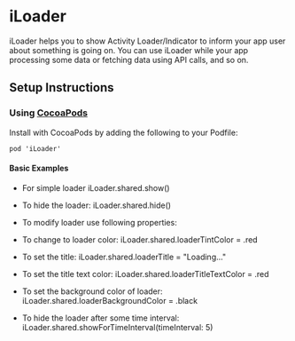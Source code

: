 # iLoader
iLoader helps you to show Activity Loader/Indicator to inform your app user about something is going on. You can use iLoader while your app processing some data or fetching data using API calls, and so on.

## Setup Instructions

### Using [CocoaPods](https://cocoapods.org)
Install with CocoaPods by adding the following to your Podfile:

`pod 'iLoader'`

#### Basic Examples

- For simple loader
iLoader.shared.show()

- To hide the loader:
iLoader.shared.hide()

- To modify loader use following properties:

- To change to loader color:
iLoader.shared.loaderTintColor = .red

- To set the title:
iLoader.shared.loaderTitle = "Loading..."

- To set the title text color:
iLoader.shared.loaderTitleTextColor = .red

- To set the background color of loader: 
iLoader.shared.loaderBackgroundColor = .black

- To hide the loader after some time interval:
iLoader.shared.showForTimeInterval(timeInterval: 5)
